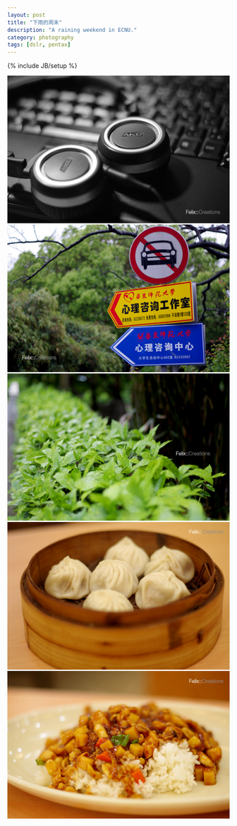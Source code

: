 ```yaml
---
layout: post
title: "下雨的周末"
description: "A raining weekend in ECNU."
category: photography
tags: [dslr, pentax]
---
```

{% include JB/setup %}

<img src ="/images/IMGP5129.jpg" class="img" />

<img src ="/images/IMGP5204.jpg" class="img" />

<img src ="/images/IMGP5207.jpg" class="img" />

<img src ="/images/IMGP5220.jpg" class="img" />

<img src ="/images/IMGP5223.jpg" class="img" />